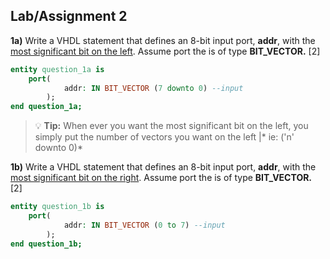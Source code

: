 <!-- https://github.com/adam-p/markdown-here/wiki/Markdown-Cheatsheet -->
Lab/Assignment 2
---------
<b>1a)</b> Write a VHDL statement that defines an 8-bit input port, <b>addr</b>, with the <u>most significant bit on the left</u>. Assume port the is of type <b>BIT_VECTOR.</b> [2]

```vhdl
entity question_1a is
	port(
			addr: IN BIT_VECTOR (7 downto 0) --input
		);
end question_1a;
```
> :bulb: **Tip:** When ever you want the most significant bit on the left, you simply put the number of vectors you want on the left |* ie: ('n' downto 0)*


<b>1b)</b> Write a VHDL statement that defines an 8-bit input port, <b>addr</b>, with the <u>most significant bit on the right</u>. Assume port the is of type <b>BIT_VECTOR.</b> [2]
```vhdl
entity question_1b is
	port(
			addr: IN BIT_VECTOR (0 to 7) --input
		);
end question_1b;
```
